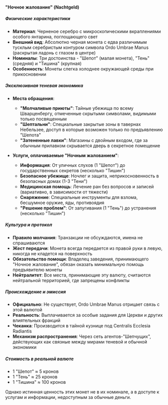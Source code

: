 #### "Ночное жалование" (Nachtgeld)

##### Физические характеристики
- **Материал**: Черненое серебро с микроскопическими вкраплениями особого янтарина, поглощающего свет
- **Внешний вид**: Абсолютно черная монета с едва различимым тусклым серебристым контуром символа Ordo Umbrae Manus (раскрытая ладонь с глазом в центре)
- **Номиналы**: Три достоинства - "Шепот" (малая монета), "Тень" (средняя) и "Тишина" (крупная)
- **Особенность**: Монеты слегка холоднее окружающей среды при прикосновении

##### Эксклюзивная теневая экономика
- **Места обращения**:
  - **"Молчаливые приюты"**: Тайные убежища по всему Шварценбергу, отмеченные скрытыми символами, видимыми только посвященным
  - **"Шептальни"**: Специальные закрытые зоны в тавернах Небельзее, доступ в которые возможен только по предъявлению "Шепота"
  - **"Затененные лавки"**: Магазины с двойным входом, где за обычным прилавком скрывается дверь в секретное помещение

- **Услуги, оплачиваемые "Ночным жалованием"**:
  - **Информация**: От уличных слухов (1 "Шепот") до государственных секретов (несколько "Тишин")
  - **Безопасное убежище**: Ночлег и защита, неприкосновенность в безопасных домах (1-3 "Тени")
  - **Медицинская помощь**: Лечение ран без вопросов и записей (вариативно, в зависимости от тяжести)
  - **Снаряжение**: Специальные инструменты для взлома, бесшумное оружие, яды, противоядия
  - **"Решение проблем"**: От запугивания (1 "Тень") до устранения (несколько "Тишин")

##### Культура и протокол
- **Правило молчания**: Транзакции не обсуждаются, имена не спрашиваются
- **Жест передачи**: Монета всегда передается из правой руки в левую, никогда не кладется на поверхность
- **Обязательство помощи**: Владелец заведения, принимающего "Ночное жалование", обязан оказать минимальную помощь предъявителю монеты
- **Нейтралитет**: Все места, принимающие эту валюту, считаются нейтральной территорией, где запрещены конфликты

##### Происхождение и эмиссия
- **Официально**: Не существует, Ordo Umbrae Manus отрицает связь с этой валютой
- **Реальность**: Выплачивается за особые задания для Церкви и других влиятельных фракций
- **Чеканка**: Производится в тайной кузнице под Centralis Ecclesia Radiantis
- **Механизм распространения**: Через сеть агентов-"Шепчущих", действующих как связные между мирами теневой и обычной экономики

##### Стоимость в реальной валюте
- 1 "Шепот" ≈ 5 кронов
- 1 "Тень" ≈ 25 кронов
- 1 "Тишина" ≈ 100 кронов

Однако истинная ценность этих монет не в их номинале, а в доступе к услугам и информации, недоступным за обычные деньги.